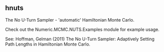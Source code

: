 hnuts 
-----

The No U-Turn Sampler - 'automatic' Hamiltonian Monte Carlo.

Check out the Numeric.MCMC.NUTS.Examples module for example usage.

See: Hoffman, Gelman (2011) The No U-Turn Sampler: Adaptively Setting Path 
Lengths in Hamiltonian Monte Carlo.

